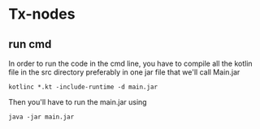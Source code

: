 # Tx-nodes

## run cmd

In order to run the code in the cmd line, you have to compile all the kotlin file in the src directory preferably in one jar file that we'll call Main.jar

```code
kotlinc *.kt -include-runtime -d main.jar
```

Then you'll have to run the main.jar using

```code
java -jar main.jar
```